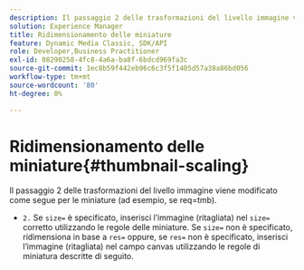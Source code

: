 ```yaml
---
description: Il passaggio 2 delle trasformazioni del livello immagine viene modificato come segue per le miniature (ad esempio, se req=tmb).
solution: Experience Manager
title: Ridimensionamento delle miniature
feature: Dynamic Media Classic, SDK/API
role: Developer,Business Practitioner
exl-id: 08290258-4fc8-4a6a-ba8f-6bdcd969fa3c
source-git-commit: 1ec8b59f442eb96c6c3f5f1405d57a38a86bd056
workflow-type: tm+mt
source-wordcount: '80'
ht-degree: 0%

---
```


# Ridimensionamento delle miniature{#thumbnail-scaling}

Il passaggio 2 delle trasformazioni del livello immagine viene modificato come segue per le miniature (ad esempio, se req=tmb).

* `2.` Se  `size=` è specificato, inserisci l’immagine (ritagliata) nel  `size=` corretto utilizzando le regole delle miniature. Se `size=` non è specificato, ridimensiona in base a `res=` oppure, se `res=` non è specificato, inserisci l’immagine (ritagliata) nel campo canvas utilizzando le regole di miniatura descritte di seguito.

